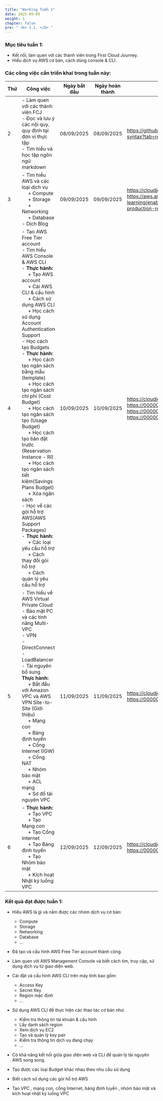 ```yaml
---
title: "Worklog Tuần 1"
date: 2025-09-09
weight: 1
chapter: false
pre: " <b> 1.1. </b> "
---
```


### Mục tiêu tuần 1:

* Kết nối, làm quen với các thành viên trong First Cloud Journey.
* Hiểu dịch vụ AWS cơ bản, cách dùng console & CLI.

### Các công việc cần triển khai trong tuần này:
| Thứ | Công việc                                                                                                                                                                                   | Ngày bắt đầu | Ngày hoàn thành | Nguồn tài liệu                            |
| --- | ------------------------------------------------------------------------------------------------------------------------------------------------------------------------------------------- | ------------ | --------------- | ----------------------------------------- |
| 2   | - Làm quen với các thành viên FCJ <br> - Đọc và lưu ý các nội quy, quy định tại đơn vị thực tập <br> - Tìm hiểu và học tập ngôn ngữ markdown                                                                                          | 08/09/2025   | 08/09/2025      | <https://github.com/lucthienphong1120/Markdown-syntax?tab=readme-ov-file#6-escape-markdown> |
| 3   | - Tìm hiểu AWS và các loại dịch vụ <br>&emsp; + Compute <br>&emsp; + Storage <br>&emsp; + Networking <br>&emsp; + Database <br> - Dịch Blog                                           | 09/09/2025   | 09/09/2025      | <https://cloudjourney.awsstudygroup.com/> <br> <https://aws.amazon.com/blogs/machine-learning/enabling-customers-to-deliver-production-ready-ai-agents-at-scale/>|
| 4   | - Tạo AWS Free Tier account <br> - Tìm hiểu AWS Console & AWS CLI <br> - **Thực hành:** <br>&emsp; + Tạo AWS account <br>&emsp; + Cài AWS CLI & cấu hình <br> &emsp; + Cách sử dụng AWS CLI <br> &emsp; + Học cách sử dụng Account Authentication Support <br> - Học cách tạo Budgets <br> - **Thực hành:** <br>&emsp; + Học cách tạo ngân sách bằng mẫu (template) <br>&emsp; + Học cách tạo ngân sách chi phí (Cost Budget) <br>&emsp; + Học cách tạo ngân sách tạo (Usage Budget) <br>&emsp; + Học cách tạo bản đặt trước (Reservation Instance - RI) <br>&emsp; + Học cách tạo ngân sách tiết kiệm(Savings Plans Budget) <br>&emsp; + Xóa ngân sách <br> - Học về các gói hỗ trợ AWS(AWS Support Packages) <br> - **Thực hành:** <br>&emsp; + Các loại yêu cầu hỗ trợ <br>&emsp; + Cách thay đổi gói hỗ trợ <br>&emsp; + Cách quản lý yêu cầu hỗ trợ| 10/09/2025   | 10/09/2025      | <https://cloudjourney.awsstudygroup.com/> <br> <https://000001.awsstudygroup.com/vi/> <br> <https://000007.awsstudygroup.com/vi/> <br> <https://000009.awsstudygroup.com/vi/>|
| 5   | - Tìm hiểu về AWS Virtual Private Cloud <br> - Bảo mật PC và các tính năng Multi-VPC <br> - VPN <br> - DirectConnect <br> - LoadBalancer <br> - Tài nguyên bổ sung <br> **Thực hành:** <br>&emsp; + Bắt đầu với Amazon VPC và AWS VPN Site-to-Site (Giới thiệu) <br>&emsp; + Mạng con <br>&emsp; + Bảng định tuyến <br>&emsp; + Cổng Internet (IGW) <br>&emsp; + Cổng NAT <br>&emsp; + Nhóm bảo mật <br>&emsp; + ACL mạng <br>&emsp; + Sơ đồ tài nguyên VPC                  | 11/09/2025   | 11/09/2025      | <https://cloudjourney.awsstudygroup.com/> <br> <https://000003.awsstudygroup.com/>|
| 6   | - **Thực hành:** <br>&emsp; + Tạo VPC <br>&emsp; + Tạo Mạng con <br>&emsp; + Tạo Cổng Internet <br>&emsp; + Tạo Bảng định tuyến <br>&emsp; + Tạo Nhóm bảo mật <br>&emsp; + Kích hoạt Nhật ký luồng VPC                                                                                         | 12/09/2025   | 12/09/2025      | <https://cloudjourney.awsstudygroup.com/> <br> <https://000003.awsstudygroup.com/>|


### Kết quả đạt được tuần 1:

* Hiểu AWS là gì và nắm được các nhóm dịch vụ cơ bản: 
  * Compute
  * Storage
  * Networking 
  * Database
  * ...

* Đã tạo và cấu hình AWS Free Tier account thành công.

* Làm quen với AWS Management Console và biết cách tìm, truy cập, sử dụng dịch vụ từ giao diện web.

* Cài đặt và cấu hình AWS CLI trên máy tính bao gồm:
  * Access Key
  * Secret Key
  * Region mặc định
  * ...

* Sử dụng AWS CLI để thực hiện các thao tác cơ bản như:

  * Kiểm tra thông tin tài khoản & cấu hình
  * Lấy danh sách region
  * Xem dịch vụ EC2
  * Tạo và quản lý key pair
  * Kiểm tra thông tin dịch vụ đang chạy
  * ...

* Có khả năng kết nối giữa giao diện web và CLI để quản lý tài nguyên AWS song song.
* Tạo được các loại Budget khác nhau theo nhu cầu sử dụng
* Biết cách sử dụng các gói hổ trợ AWS
* Tạo VPC , mạng con, cổng Internet, bảng định tuyến , nhóm bảo mật và kích hoạt nhật ký luồng VPC


